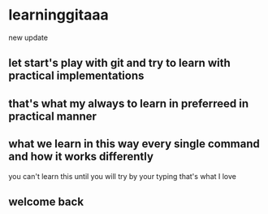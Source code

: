 # learninggitaaa



new update



## let start's play with git and try to learn with practical implementations


## that's what my always to learn in preferreed in practical manner


## what we learn in this way every single command and how it works differently
you can't learn this until you will try by your typing that's what I love 

 
## welcome back


</br> 
